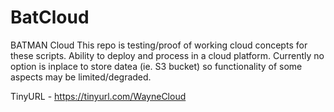 # BatCloud
BATMAN Cloud
This repo is testing/proof of working cloud concepts for these scripts. Ability to deploy and process in a cloud platform. Currently no option is inplace to store datea (ie. S3 bucket) so functionality of some aspects may be limited/degraded. 

TinyURL - https://tinyurl.com/WayneCloud
